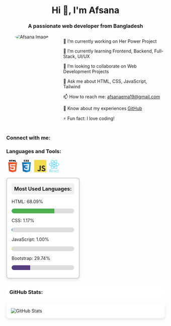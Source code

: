 <h1 align="center">Hi 👋, I'm Afsana</h1>
<h3 align="center">A passionate web developer from Bangladesh</h3>

<section style="display: flex; flex-wrap: wrap; gap: 20px; justify-content: center;">
  <div style="flex: 1; text-align: center;">
    <img src="https://camo.githubusercontent.com/aefba8fea588656a8604b61003108a1ac22992a44d59be5ad4f0913e69c3e7e1/68747470733a2f2f692e67696665722e636f6d2f4a5841302e676966" alt="Afsana Image" style="width: 100px; height: 100px; border-radius: 50%;"/>
  </div>
  <div style="flex: 2; text-align: left;">
    <p>🔭 I’m currently working on Her Power Project</p>
    <p>🌱 I’m currently learning Frontend, Backend, Full-Stack, UI/UX</p>
    <p>👯 I’m looking to collaborate on Web Development Projects</p>
    <p>💬 Ask me about HTML, CSS, JavaScript, Tailwind</p>
    <p>📫 How to reach me: <a href="mailto:afsanaema19@gmail.com">afsanaema19@gmail.com</a></p>
    <p>📄 Know about my experiences <a href="https://github.com/Afsana-Ferdous2259">GitHub</a></p>
    <p>⚡ Fun fact: I love coding!</p>
  </div>
</section>

<h3 align="left">Connect with me:</h3>

<h3 align="left">Languages and Tools:</h3>
<p align="left">
  <img src="https://raw.githubusercontent.com/devicons/devicon/master/icons/html5/html5-original-wordmark.svg" alt="html5" width="40" height="40"/> 
  <img src="https://raw.githubusercontent.com/devicons/devicon/master/icons/css3/css3-original-wordmark.svg" alt="css3" width="40" height="40"/> 
  <img src="https://raw.githubusercontent.com/devicons/devicon/master/icons/javascript/javascript-original.svg" alt="javascript" width="40" height="40"/>
  <img src="https://raw.githubusercontent.com/devicons/devicon/master/icons/react/react-original-wordmark.svg" alt="react" width="40" height="40"/>
</p>

<div style="background: #ffffff; border: 2px solid #ccc; border-radius: 8px; padding: 15px; width: fit-content; box-shadow: 0 4px 8px rgba(0, 0, 0, 0.1);">
  <h3 align="left" style="padding: 8px; border-radius: 6px; background-color: #f1f1f1; margin: 0;">Most Used Languages:</h3>
  
  <div style="margin-bottom: 10px;">
    <p>HTML: 68.09%</p>
    <div style="background-color: #ddd; border-radius: 10px; overflow: hidden;">
      <div style="width: 68.09%; background-color: #4caf50; height: 15px;"></div>
    </div>
  </div>

  <div style="margin-bottom: 10px;">
    <p>CSS: 1.17%</p>
    <div style="background-color: #ddd; border-radius: 10px; overflow: hidden;">
      <div style="width: 1.17%; background-color: #2196f3; height: 15px;"></div>
    </div>
  </div>

  <div style="margin-bottom: 10px;">
    <p>JavaScript: 1.00%</p>
    <div style="background-color: #ddd; border-radius: 10px; overflow: hidden;">
      <div style="width: 1.00%; background-color: #f0db4f; height: 15px;"></div>
    </div>
  </div>

  <div style="margin-bottom: 10px;">
    <p>Bootstrap: 29.74%</p>
    <div style="background-color: #ddd; border-radius: 10px; overflow: hidden;">
      <div style="width: 29.74%; background-color: #563d7c; height: 15px;"></div>
    </div>
  </div>

</div>


<h3 align="left" style="background: #ffffff; padding: 10px; border-radius: 8px;">GitHub Stats:</h3>
<p align="left" style="background: #ffffff; padding: 15px; border-radius: 8px; box-shadow: 0 4px 8px rgba(0, 0, 0, 0.1);">
  <img src="https://github-readme-stats.vercel.app/api?username=Afsana-dev&show_icons=true&theme=dark" alt="GitHub Stats" />
</p>



